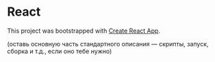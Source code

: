 # React

This project was bootstrapped with [Create React App](https://github.com/facebook/create-react-app).

(оставь основную часть стандартного описания — скрипты, запуск, сборка и т.д., если оно тебе нужно)

